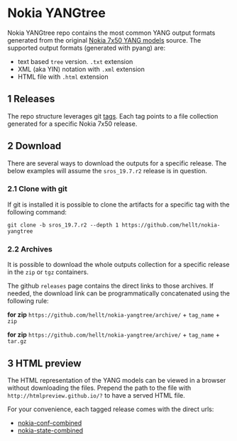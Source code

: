 # Nokia YANGtree
Nokia YANGtree repo contains the most common YANG output formats generated from the original [Nokia 7x50 YANG models](https://github.com/nokia/7x50_YangModels) source. The supported output formats (generated with pyang) are:

- text based `tree` version. `.txt` extension
- XML (aka YIN) notation with `.xml` extension
- HTML file with `.html` extension

## 1 Releases
The repo structure leverages git [tags](https://github.com/hellt/nokia-yangtree/tags). Each tag points to a file collection generated for a specific Nokia 7x50 release.

## 2 Download
There are several ways to download the outputs for a specific release. The below examples will assume the `sros_19.7.r2` release is in question.

### 2.1 Clone with git
If git is installed it is possible to clone the artifacts for a specific tag with the following command:
```
git clone -b sros_19.7.r2 --depth 1 https://github.com/hellt/nokia-yangtree
```

### 2.2 Archives
It is possible to download the whole outputs collection for a specific release in the `zip` or `tgz` containers.

The github `releases` page contains the direct links to those archives. If needed, the download link can be programmatically concatenated using the following rule:

**for zip**
`https://github.com/hellt/nokia-yangtree/archive/` + `tag_name` + `zip`

**for zip**
`https://github.com/hellt/nokia-yangtree/archive/` + `tag_name` + `tar.gz`

## 3 HTML preview
The HTML representation of the YANG models can be viewed in a browser without downloading the files. Prepend the path to the file with `http://htmlpreview.github.io/?` to have a served HTML file.

For your convenience, each tagged release comes with the direct urls:

- [nokia-conf-combined](http://htmlpreview.github.io/?https://github.com/hellt/nokia-yangtree/blob/sros_19.7.r2/nokia-conf-combined.html)
- [nokia-state-combined](http://htmlpreview.github.io/?https://github.com/hellt/nokia-yangtree/blob/sros_19.7.r2/nokia-state-combined.html)